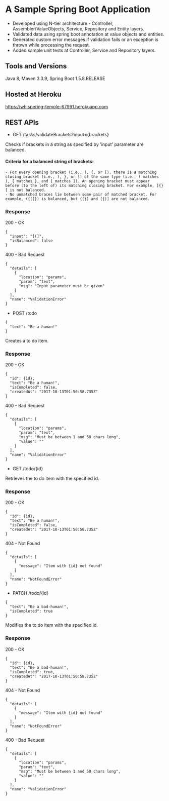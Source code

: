 # A Sample Spring Boot Application
- Developed using N-tier architecture - Controller, Assembler/ValueObjects, Service, Repository and Entity layers.
- Validated data using spring boot annotation at value objects and entities.
- Generated custom error messages if validation fails or an exception is thrown while processing the request.
- Added sample unit tests at Controller, Service and Repository layers.

## Tools and Versions
Java 8, Maven 3.3.9, Spring Boot 1.5.8.RELEASE

## Hosted at Heroku
https://whispering-temple-67991.herokuapp.com

## REST APIs

- GET /tasks/validateBrackets?input={brackets}

Checks if brackets in a string as specified by 'input' parameter are balanced.

#### Criteria for a balanced string of brackets:
    - For every opening bracket (i.e., (, {, or [), there is a matching closing bracket (i.e., ), }, or ]) of the same type (i.e., ( matches ), { matches }, and [ matches ]). An opening bracket must appear before (to the left of) its matching closing bracket. For example, ]{}[ is not balanced.
    - No unmatched braces lie between some pair of matched bracket. For example, ({[]}) is balanced, but {[}] and [{)] are not balanced.

### Response

200 - OK
```
{
  "input": "[(]",
  "isBalanced": false
}
```
400 - Bad Request
```
{
  "details": [
    {
      "location": "params",
      "param": "text",
      "msg": "Input parameter must be given"
    }
  ],
  "name": "ValidationError"
}
```

- POST /todo
```
{
  "text": "Be a human!"
}
```

Creates a to do item.

### Response

200 - OK
```
{
  "id": {id},
  "text": "Be a human!",
  "isCompleted": false,
  "createdAt": "2017-10-13T01:50:58.735Z"
}
```
400 - Bad Request
```
{
  "details": [
    {
      "location": "params",
      "param": "text",
      "msg": "Must be between 1 and 50 chars long",
      "value": ""
    }
  ],
  "name": "ValidationError"
}
```

- GET /todo/{id}

Retrieves the to do item with the specified id.

### Response

200 - OK
```
{
  "id": {id},
  "text": "Be a human!",
  "isCompleted": false,
  "createdAt": "2017-10-13T01:50:58.735Z"
}
```
404 - Not Found
```
{
  "details": [
    {
      "message": "Item with {id} not found"
    }
  ],
  "name": "NotFoundError"
}
```

- PATCH /todo/{id}
```
{
  "text": "Be a bad-human!",
  "isCompleted": true
}
```

Modifies the to do item with the specified id.

### Response

200 - OK
```
{
  "id": {id},
  "text": "Be a bad-human!",
  "isCompleted": true,
  "createdAt": "2017-10-13T01:50:58.735Z"
}
```
404 - Not Found
```
{
  "details": [
    {
      "message": "Item with {id} not found"
    }
  ],
  "name": "NotFoundError"
}
```
400 - Bad Request
```
{
  "details": [
    {
      "location": "params",
      "param": "text",
      "msg": "Must be between 1 and 50 chars long",
      "value": ""
    }
  ],
  "name": "ValidationError"
}
```
